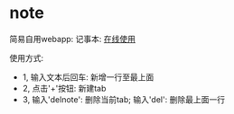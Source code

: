 # note
简易自用webapp: 记事本: [在线使用](gkxk.github.io/note)

使用方式:
- 1, 输入文本后回车: 新增一行至最上面
- 2, 点击'+'按钮: 新建tab
- 3, 输入'delnote': 删除当前tab; 输入'del': 删除最上面一行










